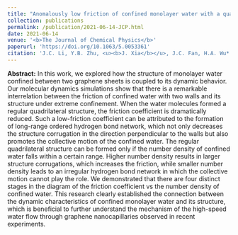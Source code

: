 ```yaml
---
title: "Anomalously low friction of confined monolayer water with a quadrilateral structure"
collection: publications
permalink: /publication/2021-06-14-JCP.html
date: 2021-06-14
venue: '<b>The Journal of Chemical Physics</b>'
paperurl: 'https://doi.org/10.1063/5.0053361'
citation: 'J.C. Li, Y.B. Zhu, <u><b>J. Xia</b></u>, J.C. Fan, H.A. Wu* and F.C. Wang*, Anomalously low friction of confined monolayer water with a quadrilateral structure. <i>The Journal of Chemical Physics</i>, 2021, 154(22): 224508.'
---
```


**Abstract:** In this work, we explored how the structure of monolayer water confined between two graphene sheets is coupled to its dynamic behavior. Our molecular dynamics simulations show that there is a remarkable interrelation between the friction of confined water with two walls and its structure under extreme confinement. When the water molecules formed a regular quadrilateral structure, the friction coefficient is dramatically reduced. Such a low-friction coefficient can be attributed to the formation of long-range ordered hydrogen bond network, which not only decreases the structure corrugation in the direction perpendicular to the walls but also promotes the collective motion of the confined water. The regular quadrilateral structure can be formed only if the number density of confined water falls within a certain range. Higher number density results in larger structure corrugations, which increases the friction, while smaller number density leads to an irregular hydrogen bond network in which the collective motion cannot play the role. We demonstrated that there are four distinct stages in the diagram of the friction coefficient vs the number density of confined water. This research clearly established the connection between the dynamic characteristics of confined monolayer water and its structure, which is beneficial to further understand the mechanism of the high-speed water flow through graphene nanocapillaries observed in recent experiments.
